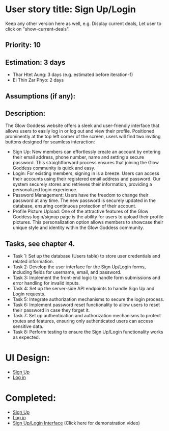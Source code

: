 # User story title: Sign Up/Login

Keep any other version here as well, e.g. Display current deals, Let user to click on "show-current-deals".

## Priority: 10

## Estimation: 3 days
* Thar Htet Aung: 3 days (e.g. estimated before iteration-1)
* Ei Thin Zar Phyo: 2 days

## Assumptions (if any):

## Description: 
The Glow Goddess website offers a sleek and user-friendly interface that allows users to easily log in or log out and view their profile. Positioned prominently at the top left corner of the screen, users will find two inviting buttons designed for seamless interaction:
* Sign Up: New members can effortlessly create an account by entering their email address, phone number, name and setting a secure password. This straightforward process ensures that joining the Glow Goddess community is quick and easy.
* Login: For existing members, signing in is a breeze. Users can access their accounts using their registered email address and password. Our system securely stores and retrieves their information, providing a personalized login experience.
* Password Management: Users have the freedom to change their password at any time. The new password is securely updated in the database, ensuring continuous protection of their account.
* Profile Picture Upload: One of the attractive features of the Glow Goddess login/signup page is the ability for users to upload their profile pictures. This personalization option allows members to showcase their unique style and identity within the Glow Goddess community.

## Tasks, see chapter 4.

* Task 1: Set up the database (Users table) to store user credentials and related information.
* Task 2: Develop the user interface for the Sign Up/Login forms, including fields for username, email, and password.
* Task 3: Implement the front-end logic to handle form submissions and error handling for invalid inputs.
* Task 4: Set up the server-side API endpoints to handle Sign Up and Login requests.
* Task 5: Integrate authorization mechanisms to secure the login process.
* Task 6: Implement password reset functionality to allow users to reset their password in case they forget it.
* Task 7: Set up authentication and authorization mechanisms to protect routes and features, ensuring only authenticated users can access sensitive data.
* Task 8: Perform testing to ensure the Sign Up/Login functionality works as expected.



# UI Design:
* [Sign Up](./Sign_up.png)
* [Log in](./Log_in.png)


# Completed: 
* [Sign Up](./Sign_up.png)
* [Log in](./Log_in.png)
* [Sign Up/Login Interface](https://drive.google.com/file/d/19-o0kRxshVkd5p8diGD8mssxRmDY7EB6/view?usp=drive_link) (Click here for demonstration video)

